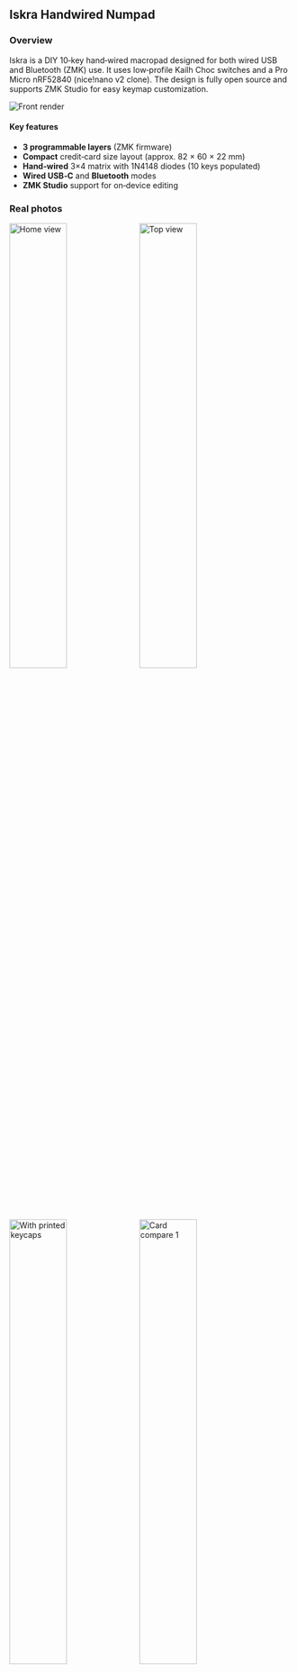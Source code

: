 ## Iskra Handwired Numpad

### Overview
Iskra is a DIY 10‑key hand‑wired macropad designed for both wired USB and Bluetooth (ZMK) use. It uses low‑profile Kailh Choc switches and a Pro Micro nRF52840 (nice!nano v2 clone). The design is fully open source and supports ZMK Studio for easy keymap customization.

![Front render](files%20and%20media/iskra%20front%20render.png)

#### Key features
- **3 programmable layers** (ZMK firmware)
- **Compact** credit‑card size layout (approx. 82 × 60 × 22 mm)
- **Hand‑wired** 3×4 matrix with 1N4148 diodes (10 keys populated)
- **Wired USB‑C** and **Bluetooth** modes
- **ZMK Studio** support for on‑device editing

### Real photos
<p>
  <img src="files%20and%20media/real%20pics/home%20view.jpg" alt="Home view" width="45%"/>
  <img src="files%20and%20media/real%20pics/top%20view.jpg" alt="Top view" width="45%"/>
</p>
<p>
  <img src="files%20and%20media/real%20pics/with%20printed%20keycaps.jpg" alt="With printed keycaps" width="45%"/>
  <img src="files%20and%20media/real%20pics/card%20compare%201.jpg" alt="Card compare 1" width="45%"/>
</p>

---

### Bill of Materials (BOM)

| Part | Qty | Price (EUR) | Link |
| --- | ---: | ---: | --- |
| Kailh Choc switches | 10 | 2.00 | [AliExpress](https://www.aliexpress.com/item/1005006626760418.html) |
| Pro Micro nRF52840 (nice!nano clone) | 1 | 3.80 | [AliExpress](https://www.aliexpress.com/item/1005007010555229.html) |
| M3 brass standoff, 6 mm | 2 | 0.20 | [AliExpress](https://www.aliexpress.com/item/1005006049595637.html) |
| M3 screw, 6 mm | 4 | 0.10 | [AliExpress](https://www.aliexpress.com/item/1005005070119421.html) |
| 1N4148 diodes | 10 | 0.13 | [AliExpress](https://www.aliexpress.com/item/1005006861038367.html) |
| Copper wire | 15 cm | 0.05 | [AliExpress](https://www.aliexpress.com/item/1005009078359338.html) |

Assumes you already have a soldering iron, solder, insulation/masking tape, and a few wires.

---

### Firmware
- Prebuilt firmware (drag‑and‑drop): `Firmware/Ready to flash firmware/iskra.uf2`
- Config source (ZMK): `Firmware/zmk-config-iskra`

#### How to flash (UF2)
1. Connect the numpad to the PC.
2. Short the `GND` and `RST` pins twice quickly (double‑tap reset).
3. A removable drive (e.g. “NICE NANO”) will appear.
4. Copy `iskra.uf2` into the drive.
5. It will restart; the numpad is now flashed.

Note: The prebuilt firmware assumes the same controller (nRF52840 nice!nano v2‑compatible) and the pin wiring specified below.

---

### Documentation
- [Build and wiring guide (PDF)](files%20and%20media/Iskra%20Numpad%20Build%20and%20wiring%20guide.pdf)
- [User manual (PDF)](files%20and%20media/Iskra%20Numpad,%20user%20manual.pdf)

 These documents provide a step‑by‑step reference for building a hand‑wired numpad: keyboard matrix wiring with **1N4148 diodes**, **Kailh Choc** low‑profile switches, and a **Pro Micro nRF52840** (nice!nano v2 clone). Topics include routing rows and columns, insulating wires to avoid shorts, mapping pins to firmware, flashing ZMK via **UF2**, configuring **Bluetooth** profiles, and using **ZMK Studio** to adjust keymaps.

---

### Layout, Layers, and Combos

Physical layout (10 keys in a 3×4 matrix with two empty positions in the first two rows):

```
1 2 3 _
4 5 6 _
7 8 9 0
```

![Keymap](files%20and%20media/iskra%20keymap.png)

#### Layers (from firmware config)
- **Base**: `1 2 3 / 4 5 6 / 7 8 9 0`
- **Bluetooth**: Bottom row provides Bluetooth controls — `BT_SEL 1`, `BT_SEL 2`, `BT_SEL 3`, `BT_CLR`; other keys are transparent.
- **Layer 3**: Media and navigation
  - Top row: Previous, Play/Pause, Next
  - Middle row: Ctrl+C, Ctrl+V, Ctrl+X
  - Bottom row: Arrow Left, Up, Down, Right

#### Combos
- **Base layer combo**: Press the top three keys at the same time → switches to Base
- **Bluetooth layer combo**: Press the middle three keys at the same time → switches to Bluetooth
- **Third layer combo**: Press the bottom three keys at the same time → switches to Layer 3
- **ZMK Studio unlock**: Press the top two keys at the same time

Combo visuals:

<p>
  <img src="files%20and%20media/combo%20for%20base%20layer.png" alt="Combo for base layer" width="32%"/>
  <img src="files%20and%20media/combo%20for%20bluetooth%20layer.png" alt="Combo for Bluetooth layer" width="32%"/>
  <img src="files%20and%20media/combo%20for%20third%20layer.png" alt="Combo for third layer" width="32%"/>
</p>

<img src="files%20and%20media/ZMK%20studio%20unllock%20combo.png" alt="ZMK Studio unlock combo" width="40%"/>

---

### Bluetooth usage
1. Power Iskra from a PC or power bank.
2. Use the **Bluetooth layer combo** (press the middle three keys simultaneously).
3. Select a Bluetooth profile using one of the bottom‑row keys: `BT1`, `BT2`, or `BT3`.
4. Pair from your device. The advertised name is “Iskra Numpad”.
5. To switch devices later, change the Bluetooth profile. Example: PC on BT1, phone on BT2.
6. Use **BT Clear** to forget the current profile.

---

### ZMK Studio and customization
- Use ZMK Studio on the web: `https://zmk.studio/` or download: `https://zmk.studio/download/`.
- Connect Iskra and select it in Studio.
- Press the **ZMK Studio unlock combo** (top two keys: 1 and 2).
- Edit and customize keys. Avoid removing the Bluetooth keys entirely (you can move them), or you may lose Bluetooth control.
- Save and exit.

---



#### Pin mapping (as used by the firmware)
- Rows
  - Top row → pin `100`
  - Middle row → pin `106`
  - Bottom row (with 4 keys) → pin `009`
- Columns
  - Column 1 (single key) → pin `010`
  - Column 2 → pin `104`
  - Column 3 → pin `113`
  - Column 4 → pin `002`

Reference image: ![Pinout](files%20and%20media/Pinout%20for%20rows%20and%20columns.png)

---

### CAD and print files
- Print‑ready 3MF: `Makerworld 3mf/Case ready to print.3mf`
- STEP models: `Step files/Case step.step`, `Step files/plate step.step`

Exploded view:

![Exploded view](files%20and%20media/exploded%20view.png)

---

### Hardware/firmware details (from ZMK config)
- Microcontroller: **nRF52840**, board: **nice_nano_v2**
- Matrix: **3 rows × 4 cols**, diode direction **COL2ROW**
- Transport: **USB** and **BLE**
- Studio: **enabled**

---

### License
Open‑source hardware and firmware. 


